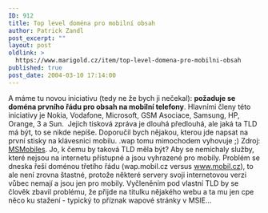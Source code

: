 ```yaml
---
ID: 912
title: Top level doména pro mobilní obsah
author: Patrick Zandl
post_excerpt: ""
layout: post
oldlink: >
  https://www.marigold.cz/item/top-level-domena-pro-mobilni-obsah
published: true
post_date: 2004-03-10 17:14:00
---
```

A máme tu novou iniciativu (tedy ne že bych ji nečekal): <STRONG>požaduje se doména prvního řádu pro obsah na mobilní telefony</STRONG>. Hlavními členy této iniciativy je Nokia, Vodafone, Microsoft, GSM&#160;Asociace, Samsung, HP, Orange,&#160;3 a Sun. &#160;Jejich tisková zpráva je dlouhá předlouhá, ale jaká ta TLD má být, to se nikde nepíše. Doporučil bych nějakou, kterou jde napsat na první stisky na klávesnici mobilu. .wap tomu mimochodem vyhovuje ;) Zdroj: <A href="http://msmobiles.com/news.php/2304.html" target=_blank>MSMobiles</A>. Jo, k čemu by taková TLD měla být? Aby se nemíchaly služby, které nejsou na internetu přístupné a jsou vyhrazené pro mobily. Problém se dneska řeší doménou třetího řádu (wap.mobil.cz versus <A href="http://www.mobil.cz">www.mobil.cz</A>), to ale není zrovna štastné, protože některé servery svoji internetovou verzi vůbec nemají a jsou jen pro mobily. Vyčleněním pod vlastní TLD by se člověk zbavil problému, že přijde na titulku nějakého webu a ta mu jen cpe něco ku stažení - typický to příznak wapové stránky v MSIE...